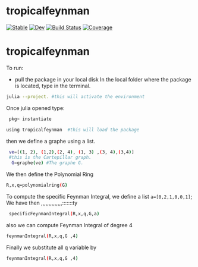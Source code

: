 # tropicalfeynman

[![Stable](https://img.shields.io/badge/docs-stable-blue.svg)](https://github.com/singular-gpispace/tropicalfeynman/stable/)
[![Dev](https://img.shields.io/badge/docs-dev-blue.svg)](https://github.com/singular-gpispace/tropicalfeynman/dev/)
[![Build Status](https://github.com/singular-gpispace/tropicalfeynman/actions/workflows/CI.yml/badge.svg?branch=main)](https://github.com/singular-gpispace/tropicalfeynman/actions/workflows/CI.yml?query=branch%3Amain)
[![Coverage](https://codecov.io/gh/singular-gpispace/tropicalfeynman.jl/branch/main/graph/badge.svg)](https://codecov.io/gh/singular-gpispace/tropicalfeynman.jl)

# tropicalfeynman

To run:
- pull the package in your local disk
In the local folder where the package is located, type in the terminal.

```bash
julia --project. #this will activate the environment 
```
Once julia opened type:
```bash
 pkg> instantiate 
```

```bash
using tropicalfeynman  #this will load the package 
```
then we define a graphe using a list.

```bash
 ve=[(1, 2), (1,2),(2, 4), (1, 3) ,(3, 4),(3,4)]
 #this is the Cartepillar graph.  
  G=graphe(ve) #The graphe G.

```
We then define the Polynomial Ring 

```bash
R,x,q=polynomialring(G) 
```
To compute the specific Feynman Integral, we define a list ```a=[0,2,1,0,0,1]```;
We have then ,,,,,,,,,,,,,,:::::::ty
```bash
 specificFeynmanIntegral(R,x,q,G,a)
```
also we can compute Feynman Integral of degree 4
```bash
feynmanIntegral(R,x,q,G ,4)
```
Finally we substitute all q variable by

```bash
feynmanIntegral(R,x,q,G ,4)
```
